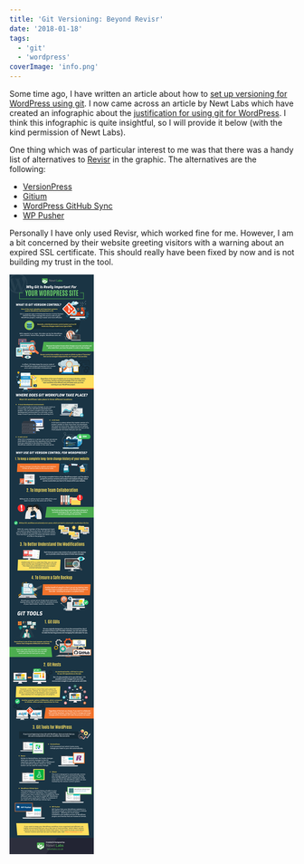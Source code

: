```yaml
---
title: 'Git Versioning: Beyond Revisr'
date: '2018-01-18'
tags:
  - 'git'
  - 'wordpress'
coverImage: 'info.png'
---
```


Some time ago, I have written an article about how to [set up versioning for WordPress using git](https://maxrohde.com/2017/11/12/versioning-wordpress-with-git-and-revisr/). I now came across an article by Newt Labs which have created an infographic about the [justification for using git for WordPress](https://newtlabs.co.uk/why-git-is-really-important-for-your-wordpress-site-infographic/). I think this infographic is quite insightful, so I will provide it below (with the kind permission of Newt Labs).

One thing which was of particular interest to me was that there was a handy list of alternatives to [Revisr](https://revisr.io/) in the graphic. The alternatives are the following:

- [VersionPress](https://versionpress.net/)
- [Gitium](https://github.com/PressLabs/gitium)
- [WordPress GitHub Sync](https://github.com/mAAdhaTTah/wordpress-github-sync)
- [WP Pusher](https://wppusher.com/)

Personally I have only used Revisr, which worked fine for me. However, I am a bit concerned by their website greeting visitors with a warning about an expired SSL certificate. This should really have been fixed by now and is not building my trust in the tool.

![Why-Git-Is-Really-Important-For-Your-WordPress-Site](images/why-git-is-really-important-for-your-wordpress-site.png)
